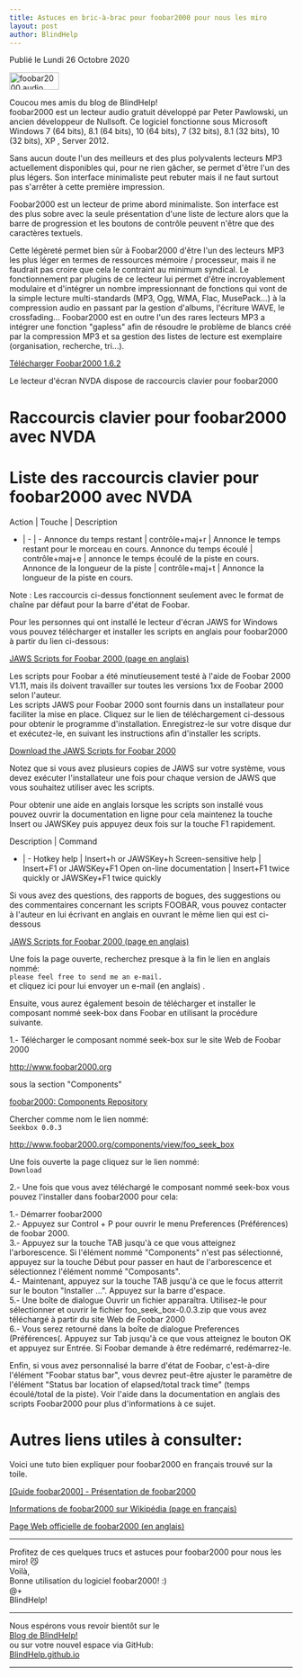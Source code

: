 ```yaml
---
title: Astuces en bric-à-brac pour foobar2000 pour nous les miro 
layout: post
author: BlindHelp
---
```


<footer>Publié le Lundi 26 Octobre 2020</footer>


<p>
  <a href="https://www.foobar2000.org/" title="foobar2000 homepage"><img
  src="https://www.foobar2000.org/button.png" alt="foobar2000 audio player" width="88" height="31" /></a>
</p>


Coucou mes amis du blog de BlindHelp!    
foobar2000 est un lecteur audio gratuit développé par Peter Pawlowski, un ancien développeur de Nullsoft. Ce logiciel fonctionne sous Microsoft Windows 7 (64 bits), 8.1 (64 bits), 10 (64 bits), 7 (32 bits), 8.1 (32 bits), 10 (32 bits), XP , Server 2012.    

Sans aucun doute l'un des meilleurs et des plus polyvalents lecteurs MP3 actuellement disponibles qui, pour ne rien gâcher, se permet d'être l'un des plus légers. Son interface minimaliste peut rebuter mais il ne faut surtout pas s'arrêter à cette première impression.    

Foobar2000 est un lecteur de prime abord minimaliste. Son interface est des plus sobre avec la seule présentation d'une liste de lecture alors que la barre de progression et les boutons de contrôle peuvent n'être que des caractères textuels.    

Cette légèreté permet bien sûr à Foobar2000 d'être l'un des lecteurs MP3 les plus léger en termes de ressources mémoire / processeur, mais il ne faudrait pas croire que cela le contraint au minimum syndical. Le fonctionnement par plugins de ce lecteur lui permet d'être incroyablement modulaire et d'intégrer un nombre impressionnant de fonctions qui vont de la simple lecture multi-standards (MP3, Ogg, WMA, Flac, MusePack...) à la compression audio en passant par la gestion d'albums, l'écriture WAVE, le crossfading... Foobar2000 est en outre l'un des rares lecteurs MP3 a intégrer une fonction "gapless" afin de résoudre le problème de blancs créé par la compression MP3 et sa gestion des listes de lecture est exemplaire (organisation, recherche, tri...).    

[Télécharger Foobar2000 1.6.2](https://www.foobar2000.org/files/2f140caa62f42a01d0f5fe8bab36049d/foobar2000_v1.6.2.exe)    

Le lecteur d'écran NVDA dispose de raccourcis clavier  pour foobar2000

Raccourcis clavier  pour foobar2000 avec NVDA
==========================================================================================

Liste des raccourcis clavier  pour foobar2000 avec NVDA
==========================================================================================

Action | Touche | Description
- | - | -
Annonce du temps restant | contrôle+maj+r | Annonce le temps restant pour le morceau en cours.
Annonce du temps écoulé | contrôle+maj+e | annonce le temps écoulé de la piste en cours.
Annonce de la longueur de la piste | contrôle+maj+t | Annonce la longueur de la piste en cours.

Note : Les raccourcis ci-dessus fonctionnent seulement avec le format de chaîne par défaut pour la barre d'état de Foobar.

Pour les personnes qui ont installé le lecteur d'écran JAWS for Windows vous pouvez télécharger et installer les scripts en anglais pour foobar2000 à partir du lien ci-dessous:    

[JAWS Scripts for Foobar 2000 (page en anglais)](http://www.dim.uchile.cl/~ahart/jfwscripts/FoobarScripts.html)    

Les scripts pour Foobar a été minutieusement testé à l'aide de Foobar 2000 V1.11, mais ils doivent travailler sur toutes les versions 1xx de Foobar 2000 selon l'auteur.    
Les scripts JAWS pour Foobar 2000 sont fournis dans un installateur pour faciliter la mise en place. Cliquez sur le lien de téléchargement ci-dessous pour obtenir le programme d'installation. Enregistrez-le sur votre disque dur et exécutez-le, en suivant les instructions afin d'installer les scripts.    

[Download the JAWS Scripts for Foobar 2000](http://www.dim.uchile.cl/~ahart/jfwscripts/FoobarScripts042.exe)    

Notez que si vous avez plusieurs copies de JAWS sur votre système, vous devez exécuter l'installateur une fois pour chaque version de JAWS que vous souhaitez utiliser avec les scripts.    

Pour obtenir une aide en anglais lorsque les scripts son installé vous pouvez ouvrir la documentation en ligne pour cela maintenez la touche  Insert ou JAWSKey puis appuyez deux fois sur la touche F1 rapidement.    


Description | Command
- | -
Hotkey help | Insert+h or JAWSKey+h
Screen-sensitive help | Insert+F1 or JAWSKey+F1
Open on-line documentation | Insert+F1 twice quickly or JAWSKey+F1 twice quickly


Si vous avez des questions, des rapports de bogues, des suggestions ou des commentaires concernant les scripts FOOBAR, vous pouvez contacter à l'auteur en lui écrivant en anglais en ouvrant le même lien qui est ci-dessous

[JAWS Scripts for Foobar 2000 (page en anglais)](http://www.dim.uchile.cl/~ahart/jfwscripts/FoobarScripts.html)    

Une fois la page ouverte, recherchez presque à la fin le lien en anglais nommé:    
`please feel free to send me an e-mail.`    
et cliquez ici pour lui envoyer un e-mail (en anglais)    .    

Ensuite, vous aurez également besoin de télécharger et installer le composant nommé seek-box dans Foobar en utilisant la procédure suivante.    

1.- Télécharger le composant nommé seek-box  sur le site Web de Foobar 2000    

<http://www.foobar2000.org>    

sous la section "Components"    

[foobar2000: Components Repository](http://www.foobar2000.org/components)    

Chercher comme nom le lien nommé:    
`Seekbox 0.0.3`     

<http://www.foobar2000.org/components/view/foo_seek_box>    

Une fois ouverte la page cliquez sur le lien nommé:    
`Download`    

2.- Une fois que vous avez téléchargé le composant nommé seek-box vous pouvez l'installer dans foobar2000 pour cela:    

1.- Démarrer foobar2000    
2.- Appuyez sur Control + P pour ouvrir le menu Preferences (Préférences) de foobar 2000.    
3.- Appuyez sur la touche TAB jusqu'à ce que vous atteignez l'arborescence. Si l'élément nommé "Components"  n'est pas sélectionné, appuyez sur la touche Début pour passer en haut de l'arborescence et sélectionnez l'élément nommé "Composants".    
4.- Maintenant, appuyez sur la touche TAB jusqu'à ce que le focus atterrit sur le bouton "Installer ...". Appuyez sur la barre d'espace.    
5.- Une boîte de dialogue Ouvrir un fichier apparaîtra. Utilisez-le pour sélectionner et ouvrir le fichier foo_seek_box-0.0.3.zip que vous avez téléchargé à partir du site Web de Foobar 2000    
6.- Vous serez retourné dans la boîte de dialogue Preferences (Préférences(. Appuyez sur Tab jusqu'à ce que vous atteignez le bouton OK et appuyez sur Entrée. Si Foobar demande à être redémarré, redémarrez-le.    

Enfin, si vous avez personnalisé la barre d'état de Foobar, c'est-à-dire  l'élément "Foobar status bar", vous devrez peut-être ajuster le paramètre de l'élément "Status bar location of elapsed/total track time" (temps écoulé/total de la piste). Voir l'aide dans la documentation en anglais des scripts  Foobar2000 pour plus d'informations à ce sujet.    

# Autres liens utiles à consulter: #

Voici une tuto bien expliquer pour foobar2000 en français trouvé sur la toile.    

[[Guide foobar2000] - Présentation de foobar2000](http://michel.jaumes.free.fr/doc/multimedia/foobar/index.html)    

[Informations de foobar2000 sur  Wikipédia  (page en français)](https://fr.wikipedia.org/wiki/Foobar2000)    

[Page Web officielle de foobar2000 (en anglais)](https://www.foobar2000.org)

---

Profitez de ces quelques trucs et astuces pour foobar2000 pour nous les miro! 😼    
Voilà,    
Bonne utilisation  du logiciel foobar2000! :)    
@+    
BlindHelp!    

---

Nous espérons vous revoir bientôt sur le      
[Blog de BlindHelp!](http://blindhelp.blogspot.fr/)                    
ou sur  votre nouvel espace via GitHub:                     
[BlindHelp.github.io](https://blindhelp.github.io)                    

---